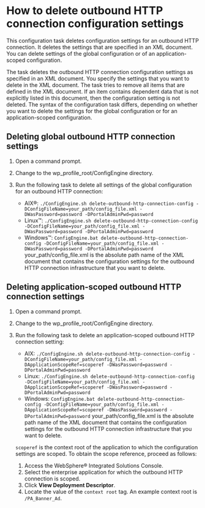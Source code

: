 # How to delete outbound HTTP connection configuration settings

This configuration task deletes configuration settings for an outbound HTTP connection. It deletes the settings that are specified in an XML document. You can delete settings of the global configuration or of an application-scoped configuration.

The task deletes the outbound HTTP connection configuration settings as specified in an XML document. You specify the settings that you want to delete in the XML document. The task tries to remove all items that are defined in the XML document. If an item contains dependent data that is not explicitly listed in this document, then the configuration setting is not deleted. The syntax of the configuration task differs, depending on whether you want to delete the settings for the global configuration or for an application-scoped configuration.

## Deleting global outbound HTTP connection settings

1.  Open a command prompt.

2.  Change to the wp_profile_root/ConfigEngine directory.

3.  Run the following task to delete all settings of the global configuration for an outbound HTTP connection:

    -   AIX®: `./ConfigEngine.sh delete-outbound-http-connection-config -DConfigFileName=your_path/config_file.xml -DWasPassword=password -DPortalAdminPwd=password`
    -   Linux™: `./ConfigEngine.sh delete-outbound-http-connection-config -DConfigFileName=your_path/config_file.xml -DWasPassword=password -DPortalAdminPwd=password`
    -   Windows™: `ConfigEngine.bat delete-outbound-http-connection-config -DConfigFileName=your_path/config_file.xml -DWasPassword=password -DPortalAdminPwd=password`
    your\_path/config_file.xml is the absolute path name of the XML document that contains the configuration settings for the outbound HTTP connection infrastructure that you want to delete.


## Deleting application-scoped outbound HTTP connection settings

1.  Open a command prompt.

2.  Change to the wp_profile_root/ConfigEngine directory.

3.  Run the following task to delete an application-scoped outbound HTTP connection setting:

    -   AIX: `./ConfigEngine.sh delete-outbound-http-connection-config -DConfigFileName=your_path/config_file.xml -DApplicationScopeRef=scoperef -DWasPassword=password -DPortalAdminPwd=password`
    -   Linux: `./ConfigEngine.sh delete-outbound-http-connection-config -DConfigFileName=your_path/config_file.xml -DApplicationScopeRef=scoperef -DWasPassword=password -DPortalAdminPwd=password`
    -   Windows: `ConfigEngine.bat delete-outbound-http-connection-config -DConfigFileName=your_path/config_file.xml -DApplicationScopeRef=scoperef -DWasPassword=password -DPortalAdminPwd=password`
    your_path/config_file.xml is the absolute path name of the XML document that contains the configuration settings for the outbound HTTP connection infrastructure that you want to delete.

    `scoperef` is the context root of the application to which the configuration settings are scoped. To obtain the scope reference, proceed as follows:

    1.  Access the WebSphere® Integrated Solutions Console.
    2.  Select the enterprise application for which the outbound HTTP connection is scoped.
    3.  Click **View Deployment Descriptor**.
    4.  Locate the value of the `context root` tag.
    An example context root is `/PA_Banner_Ad`.


